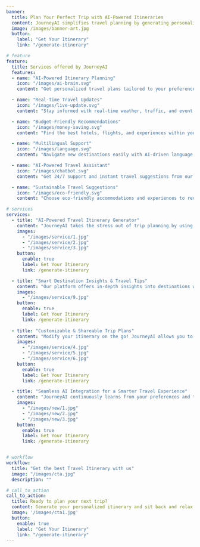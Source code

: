 ```yaml
---
banner:
  title: Plan Your Perfect Trip with AI-Powered Itineraries  
  content: JourneyAI simplifies travel planning by generating personalized, hassle-free itineraries in seconds. Just enter your destination, duration, and preferences, and let our AI curate the perfect trip for you.  
  image: /images/banner-art.jpg  
  button:  
    label: "Get Your Itinerary"  
    link: "/generate-itinerary"  

# feature
feature: 
  title: Services offered by JourneyAI
  features:
  - name: "AI-Powered Itinerary Planning"
    icon: "/images/ai-brain.svg"
    content: "Get personalized travel plans tailored to your preferences using AI."

  - name: "Real-Time Travel Updates"
    icon: "/images/live-update.svg"
    content: "Stay informed with real-time weather, traffic, and event updates."

  - name: "Budget-Friendly Recommendations"
    icon: "/images/money-saving.svg"
    content: "Find the best hotels, flights, and experiences within your budget."

  - name: "Multilingual Support"
    icon: "/images/language.svg"
    content: "Navigate new destinations easily with AI-driven language translation."

  - name: "AI-Powered Travel Assistant"
    icon: "/images/chatbot.svg"
    content: "Get 24/7 support and instant travel suggestions from our AI assistant."

  - name: "Sustainable Travel Suggestions"
    icon: "/images/eco-friendly.svg"
    content: "Choose eco-friendly accommodations and experiences to reduce your carbon footprint."

# services
services:
  - title: "AI-Powered Travel Itinerary Generator"
    content: "JourneyAI takes the stress out of trip planning by using advanced AI to create personalized travel itineraries. Whether you're planning a weekend getaway or a month-long adventure, we provide the best recommendations for attractions, dining, and experiences tailored to your preferences."
    images:
      - "/images/service/1.jpg"
      - "/images/service/2.jpg"
      - "/images/service/3.jpg"
    button:
      enable: true
      label: Get Your Itinerary
      link: /generate-itinerary

  - title: "Smart Destination Insights & Travel Tips"
    content: "Our platform offers in-depth insights into destinations worldwide, providing real-time weather updates, safety tips, and cultural highlights. JourneyAI ensures you’re well-prepared for your trip, no matter where you're headed."
    images: 
      - "/images/service/9.jpg"
    button:
      enable: true
      label: Get Your Itinerary
      link: /generate-itinerary
  
  - title: "Customizable & Shareable Trip Plans"
    content: "Modify your itinerary on the go! JourneyAI allows you to add or remove activities, adjust timings, and save your plans. Easily share your personalized itinerary with friends and family or download it for offline use."
    images:
      - "/images/service/4.jpg"
      - "/images/service/5.jpg"
      - "/images/service/6.jpg"
    button:
      enable: true
      label: Get Your Itinerary
      link: /generate-itinerary

  - title: "Seamless AI Integration for a Smarter Travel Experience"
    content: "JourneyAI continuously learns from your preferences and travel history to offer better recommendations over time. Our AI-driven suggestions ensure you get the most out of your trips, making travel planning effortless and enjoyable."
    images:
      - "/images/new/1.jpg"
      - "/images/new/2.jpg"
      - "/images/new/3.jpg"
    button:
      enable: true
      label: Get Your Itinerary
      link: /generate-itinerary


# workflow
workflow: 
  title: "Get the best Travel Itinerary with us"
  image: "/images/cta.jpg"
  description: ""

# call_to_action
call_to_action:
  title: Ready to plan your next trip?
  content: Generate your personalized itinerary and sit back and relax for us to review your requirements and give you the best trip plan.
  image: '/images/cta1.jpg'
  button:
    enable: true
    label: "Get Your Itinerary"
    link: "/generate-itinerary"
---
```

